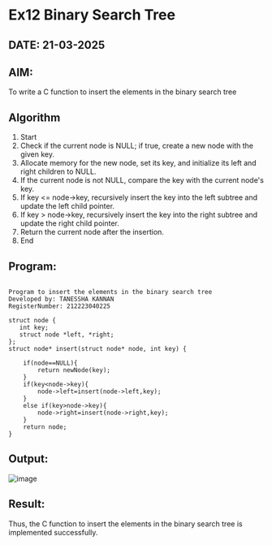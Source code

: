 # Ex12 Binary Search Tree
## DATE: 21-03-2025
## AIM:
To write a C function to insert the elements in the binary search tree

## Algorithm
1. Start
2. Check if the current node is NULL; if true, create a new node with the given key.
3. Allocate memory for the new node, set its key, and initialize its left and right children to NULL.
4. If the current node is not NULL, compare the key with the current node's key.
5. If key <= node->key, recursively insert the key into the left subtree and update the left child pointer.
6. If key > node->key, recursively insert the key into the right subtree and update the right child pointer.
7. Return the current node after the insertion.
8. End  

## Program:
```

Program to insert the elements in the binary search tree
Developed by: TANESSHA KANNAN 
RegisterNumber: 212223040225 

struct node {
   int key;
   struct node *left, *right;
};
struct node* insert(struct node* node, int key) {
    
    if(node==NULL){
        return newNode(key);
    }
    if(key<node->key){
        node->left=insert(node->left,key);
    }
    else if(key>node->key){
        node->right=insert(node->right,key);
    }
    return node;
}

```

## Output:
![image](https://github.com/user-attachments/assets/1822bcf9-baf7-436b-bb4b-ee6a44649d08)

## Result:
Thus, the C function to insert the elements in the binary search tree is implemented successfully.
